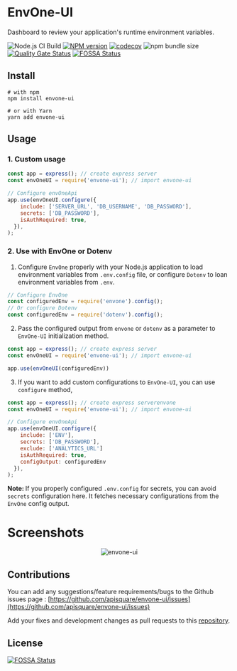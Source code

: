 # EnvOne-UI

Dashboard to review your application's runtime environment variables.

![Node.js CI Build](https://github.com/apisquare/envone-ui/workflows/Node.js%20CI%20Build/badge.svg)
[![NPM version](https://img.shields.io/npm/v/envone-ui.svg)](https://www.npmjs.com/package/envone-ui)
[![codecov](https://codecov.io/gh/apisquare/envone-ui/branch/master/graph/badge.svg)](https://codecov.io/gh/apisquare/envone-ui)
![npm bundle size](https://img.shields.io/bundlephobia/minzip/envone-ui)
[![Quality Gate Status](https://sonarcloud.io/api/project_badges/measure?project=apisquare_envone-ui&metric=alert_status)](https://sonarcloud.io/dashboard?id=apisquare_envone-ui)
[![FOSSA Status](https://app.fossa.com/api/projects/git%2Bgithub.com%2Fapisquare%2Fenvone-ui.svg?type=shield)](https://app.fossa.com/projects/git%2Bgithub.com%2Fapisquare%2Fenvone-ui?ref=badge_shield)

## Install

```shell
# with npm
npm install envone-ui

# or with Yarn
yarn add envone-ui
```

## Usage

### 1. Custom usage

```javascript
const app = express(); // create express server
const envOneUI = require('envone-ui'); // import envone-ui

// Configure envOneApi
app.use(envOneUI.configure({
    include: ['SERVER_URL', 'DB_USERNAME', 'DB_PASSWORD'],
    secrets: ['DB_PASSWORD'],
    isAuthRequired: true,
  }),
);
```

### 2. Use with EnvOne or Dotenv

  1. Configure `EnvOne` properly with your Node.js application to load environment variables from `.env.config` file, or configure `Dotenv` to loan environment variables from `.env`.
  ```js
  // Configure EnvOne
  const configuredEnv = require('envone').config();
  // Or configure Dotenv
  const configuredEnv = require('dotenv').config();
  ```

  2. Pass the configured output from `envone` or `dotenv` as a parameter to `EnvOne-UI` initialization method.
  ```javascript
  const app = express(); // create express server
  const envOneUI = require('envone-ui'); // import envone-ui

  app.use(envOneUI(configuredEnv))
  ```

  3. If you want to add custom configurations to `EnvOne-UI`, you can use `configure` method,
  ```javascript
  const app = express(); // create express serverenvone
  const envOneUI = require('envone-ui'); // import envone-ui

  // Configure envOneApi
  app.use(envOneUI.configure({
      include: ['ENV'],
      secrets: ['DB_PASSWORD'],
      exclude: ['ANALYTICS_URL']
      isAuthRequired: true,
      configOutput: configuredEnv
    }),
  );
  ```
  <b>Note: </b> If you properly configured `.env.config` for secrets, you can avoid `secrets` configuration here. It fetches necessary configurations from the `EnvOne` config output.

# Screenshots

<p align="center">
<img src="https://raw.githubusercontent.com/apisquare/envone-ui/master/docs/envone-ui-flow.gif" alt="envone-ui" align="center" />
</p>

## Contributions

You can add any suggestions/feature requirements/bugs to the Github issues page : [https://github.com/apisquare/envone-ui/issues](https://github.com/apisquare/envone-ui/issues)

Add your fixes and development changes as pull requests to this [repository](https://github.com/apisquare/envone-ui/pulls).

## License
[![FOSSA Status](https://app.fossa.com/api/projects/git%2Bgithub.com%2Fapisquare%2Fenvone-api.svg?type=large)](https://app.fossa.com/projects/git%2Bgithub.com%2Fapisquare%2Fenvone-api?ref=badge_large)
